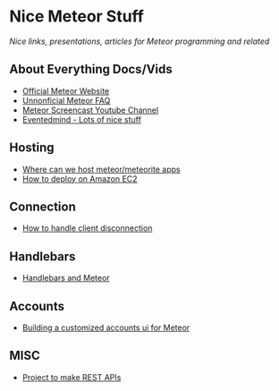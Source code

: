 Nice Meteor Stuff
=================

*Nice links, presentations, articles for Meteor programming and related*

About Everything Docs/Vids
-------------

* [Official Meteor Website](http://meteor.com/)
* [Unnonficial Meteor FAQ](https://github.com/oortcloud/unofficial-meteor-faq)
* [Meteor Screencast Youtube Channel](http://www.youtube.com/user/meteorscreencasts)
* [Eventedmind - Lots of nice stuff](http://www.eventedmind.com/)

Hosting
-------------

* [Where can we host meteor/meteorite apps](http://stackoverflow.com/questions/13504324/where-can-we-host-meteor-meteorite-applications/13504325#13504325)
* [How to deploy on Amazon EC2](http://julien-c.fr/2012/10/meteor-amazon-ec2/)

Connection
-------------
* [How to handle client disconnection](http://stackoverflow.com/questions/10257958/server-cleanup-after-a-client-disconnects)

Handlebars
-------------
* [Handlebars and Meteor](https://github.com/meteor/meteor/wiki/Handlebars)

Accounts
-------------
* [Building a customized accounts ui for Meteor](http://blog.benmcmahen.com/post/41741539120/building-a-customized-accounts-ui-for-meteor)

MISC
-------------

* [Project to make REST APIs](https://github.com/crazytoad/meteor-collectionapi)

